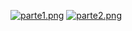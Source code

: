 [![parte1.png](https://i.postimg.cc/Y9bXrbX8/parte1.png)](https://postimg.cc/R6J1GQxn)
[![parte2.png](https://i.postimg.cc/hv8V4jPn/parte2.png)](https://postimg.cc/7J65mq2t)